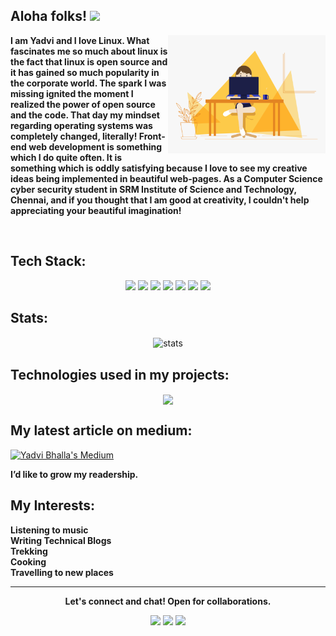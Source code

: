 
<!--
**yadvi12/yadvi12** is a ✨ _special_ ✨ repository because its `README.md` (this file) appears on your GitHub profile.

Here are some ideas to get you started:

- 🔭 I’m currently working on ...
- 🌱 I’m currently learning ...
- 👯 I’m looking to collaborate on ...
- 🤔 I’m looking for help with ...
- 💬 Ask me about ...
- 📫 How to reach me: ...
- 😄 Pronouns: ...
- ⚡ Fun fact: ...
-->

## Aloha folks! <img src="https://raw.githubusercontent.com/MartinHeinz/MartinHeinz/master/wave.gif" width="30px">

<div>
<div align = "center">
 <img align ="right" width="50%" height="50%" src="code.gif" alt="">
</div>
 

<b><p align = "left">I am Yadvi and I love Linux. What fascinates me so much about linux is the fact that linux is open source and it has gained so much popularity in the corporate world. The spark I was missing ignited the moment I realized the power of open source and the code. That day my mindset regarding operating systems was completely changed, literally! Front-end web development is something which I do quite often. It is something which is oddly satisfying because I love to see my creative ideas being implemented in beautiful web-pages. As a Computer Science cyber security student in SRM Institute of Science and Technology, Chennai, and if you thought that I am good at creativity, I couldn't help appreciating your beautiful imagination!</p></b>
</div>
<br>

## Tech Stack:

<p align="center">
  
   
   <img src="https://img.shields.io/badge/OS-Linux-informational?style=flat&logo=Linux&logoColor=white&color=2bbc8a">
   <img src="https://img.shields.io/badge/Cloud-AWS-informational?style=flat&logo=Cloud&logoColor=white&color=2bbc8a">
  <img src="https://img.shields.io/badge/Web Tech-MERN STACK-informational?style=flat&logo=CSS3&logoColor=white&color=2bbc8a">
  <img src="https://img.shields.io/badge/Language-C-informational?style=flat&logo=C&logoColor=white&color=2bbc8a">
  <img src="https://img.shields.io/badge/Language-Python-informational?style=flat&logo=Python&logoColor=white&color=2bbc8a">
  <img src="https://img.shields.io/badge/Tech-Docker-informational?style=flat&logo=Docker&logoColor=white&color=2bbc8a">
  <img src="https://img.shields.io/badge/OS-RHEL 8-informational?style=flat&logo=Linux&logoColor=white&color=2bbc8a">
  
  </p>
  

 
## Stats:
  
  
<p align="center">
  
  <img align="center" src="https://github-readme-stats.vercel.app/api?username=yadvi12&show_icons=true&theme=nord" alt="stats">
  </p>
  

## Technologies used in my projects:

  <p align="center">
 
  <img align="center" src="https://github-readme-stats.vercel.app/api/top-langs/?username=yadvi12&layout=compact)">
  </p>
  


  
## My latest article on medium:

[![Yadvi Bhalla's Medium](https://github-readme-medium.vercel.app/?username=iivday21)](https://iivday21.medium.com/)

**I’d like to grow my readership.**
  
  ## My Interests:

<p align="center">

  <b>Listening to music</b><br />
  <b>Writing Technical Blogs</b><br />
  <b>Trekking</b><br />
  <b>Cooking</b><br />
  <b>Travelling to new places</b>
<hr>
<p align="center">
  <b>Let's connect and chat! Open for collaborations.</b>

  <p align="center">
    <a href="https://twitter.com/ivday21" alt="Twitter"><img src="https://raw.githubusercontent.com/jayehernandez/jayehernandez/3f5402efef9a0ae89211a6e04609558e862ca616/readme/twitter-fill.svg"></a>
    <a href="https://www.linkedin.com/in/yadvibhalla1210" alt="Linkedin"><img src="https://raw.githubusercontent.com/jayehernandez/jayehernandez/3f5402efef9a0ae89211a6e04609558e862ca616/readme/linkedin-fill.svg"></a>
    <a href="mailto:yadvibhalla2002@gmail.com" alt="Contact me"><img src="https://raw.githubusercontent.com/jayehernandez/jayehernandez/3f5402efef9a0ae89211a6e04609558e862ca616/readme/mail-fill.svg"></a>
    
  </p>

 
</p>


